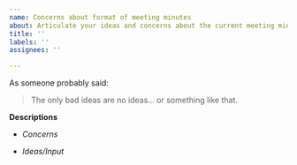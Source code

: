 ```yaml
---
name: Concerns about format of meeting minutes
about: Articulate your ideas and concerns about the current meeting minutes format.
title: ''
labels: ''
assignees: ''

---
```


As someone probably said:

> The only bad ideas are no ideas...
> or something like that.

**Descriptions**

* *Concerns*

* *Ideas/Input*
